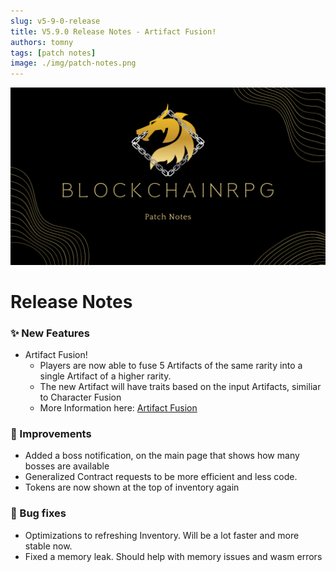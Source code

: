 ```yaml
---
slug: v5-9-0-release
title: V5.9.0 Release Notes - Artifact Fusion!
authors: tomny
tags: [patch notes]
image: ./img/patch-notes.png
---
```


![Banner](./img/patch-notes.png)

# Release Notes

### ✨ New Features

- Artifact Fusion!
  - Players are now able to fuse 5 Artifacts of the same rarity into a single Artifact of a higher rarity.
  - The new Artifact will have traits based on the input Artifacts, similiar to Character Fusion
  - More Information here: [Artifact Fusion](/docs/game-mechanics/artifacts/fusion)

### 🎨 Improvements

- Added a boss notification, on the main page that shows how many bosses are available
- Generalized Contract requests to be more efficient and less code.
- Tokens are now shown at the top of inventory again

### 🐛 Bug fixes

- Optimizations to refreshing Inventory. Will be a lot faster and more stable now.
- Fixed a memory leak. Should help with memory issues and wasm errors
